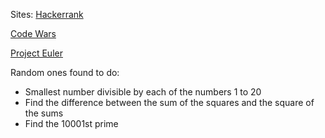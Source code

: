 Sites:
[Hackerrank](https://www.hackerrank.com/)

[Code Wars](https://www.codewars.com/)

[Project Euler](https://projecteuler.net/archives)

Random ones found to do:
- Smallest number divisible by each of the numbers 1 to 20
- Find the difference between the sum of the squares and the square of the sums
- Find the 10001st prime
